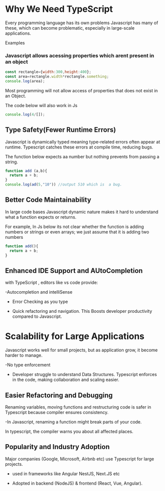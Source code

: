  # Why We Need TypeScript
  Every programming language has its own problems Javascript has many of these, which can become problematic, especially in large-scale applications.

  Examples
  ### Javascript allows acessing properties which arent present in an object

  ```js
  const rectangle={width:300,height:400};
  const area=rectangle.width*rectangle.something;
  console.log(area);
  ```

  Most programming will not allow access of properties that does not exist in an Object.

  The code below will also work in Js
  ```js
  console.log(4/[]);
  ```

  ## Type Safety(Fewer Runtime Errors)

  Javascript is dynamically typed meaning type-related errors often appear at runtime. Typescript catches these errors at compile time, reducing bugs.

  The function below expects aa number but nothing prevents from passing a string.

  ```js
  function add (a,b){
    return a + b;
  }
  console.log(ad(5,"10")) //output 510 which is  a bug.
```
  ## Better Code Maintainability
  In large code bases Javascript dynamic nature makes it hard to understand what a function expects or returns.

  For example, In Js below its not clear whether the function is adding numbers or strings or even arrays; we just assume that it is adding two numbers

  ```js
  function add(){
    return a + b;
  }
  ```
   ## Enhanced IDE Support and AUtoCompletion
   with TypeScript , editors like vs code provide:

   -Autocompletion and intelliSense

   - Error Checking as you type

   - Quick refactoring and navigation. This Boosts developer productivity compared to Javascript.

   # Scalability for Large Applications
   Javascript works well for small projects, but as application grow, it become harder to manage.

   -No type enforcement
   
   - Developer struggle to understand Data Structures. Typescript enforces in the code, making collaboration and scaling easier.

## Easier Refactoring and Debugging

Renaming variables, moving functions and restructuring code is safer in Typescript because compiler ensures consistency.

-In Javascript, renaming a function might break parts of your code.

In typescript, the compiler warns you about all affected places.

## Popularity and Industry Adoption
Major companies (Google, Microsoft, Airbnb etc) use Typescript for large projects.

- used in frameworks like Angular NestJS, Next.JS etc

- Adopted in backend (NodeJS) & frontend (React, Vue, Angular).







